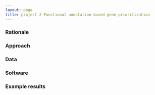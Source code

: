 ```yaml
---
layout: page
title: project 2 Functional annotation based gene prioritization
---
```



### Rationale

### Approach

### Data

### Software

### Example results



